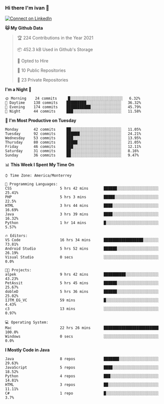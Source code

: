 ### Hi there I'm ivan 👋
[![Connect on LinkedIn](https://img.shields.io/badge/--linkedin?label=LinkedIn&logo=LinkedIn&style=social)](https://www.linkedin.com/in/ivanjtm)
<!--START_SECTION:waka-->
**🐱 My Github Data** 

> 🏆 224 Contributions in the Year 2021
 > 
> 📦 452.3 kB Used in Github's Storage 
 > 
> 💼 Opted to Hire
 > 
> 📜 10 Public Repositories 
 > 
> 🔑 23 Private Repositories  
 > 
**I'm a Night 🦉** 

```text
🌞 Morning    24 commits     █░░░░░░░░░░░░░░░░░░░░░░░░   6.32% 
🌆 Daytime    138 commits    █████████░░░░░░░░░░░░░░░░   36.32% 
🌃 Evening    174 commits    ███████████░░░░░░░░░░░░░░   45.79% 
🌙 Night      44 commits     ███░░░░░░░░░░░░░░░░░░░░░░   11.58%

```
📅 **I'm Most Productive on Tuesday** 

```text
Monday       42 commits     ██░░░░░░░░░░░░░░░░░░░░░░░   11.05% 
Tuesday      92 commits     ██████░░░░░░░░░░░░░░░░░░░   24.21% 
Wednesday    53 commits     ███░░░░░░░░░░░░░░░░░░░░░░   13.95% 
Thursday     80 commits     █████░░░░░░░░░░░░░░░░░░░░   21.05% 
Friday       46 commits     ███░░░░░░░░░░░░░░░░░░░░░░   12.11% 
Saturday     31 commits     ██░░░░░░░░░░░░░░░░░░░░░░░   8.16% 
Sunday       36 commits     ██░░░░░░░░░░░░░░░░░░░░░░░   9.47%

```


📊 **This Week I Spent My Time On** 

```text
⌚︎ Time Zone: America/Monterrey

💬 Programming Languages: 
CSS                      5 hrs 42 mins       ██████░░░░░░░░░░░░░░░░░░░   25.41% 
PHP                      5 hrs 3 mins        █████░░░░░░░░░░░░░░░░░░░░   22.5% 
HTML                     3 hrs 44 mins       ████░░░░░░░░░░░░░░░░░░░░░   16.69% 
Java                     3 hrs 39 mins       ████░░░░░░░░░░░░░░░░░░░░░   16.32% 
Python                   1 hr 14 mins        █░░░░░░░░░░░░░░░░░░░░░░░░   5.57%

🔥 Editors: 
VS Code                  16 hrs 34 mins      ██████████████████░░░░░░░   73.81% 
Android Studio           5 hrs 52 mins       ██████░░░░░░░░░░░░░░░░░░░   26.19% 
Visual Studio            0 secs              ░░░░░░░░░░░░░░░░░░░░░░░░░   0.0%

🐱‍💻 Projects: 
alpek                    9 hrs 42 mins       ██████████░░░░░░░░░░░░░░░   43.23% 
PetAssit                 5 hrs 45 mins       ██████░░░░░░░░░░░░░░░░░░░   25.67% 
dobleD                   5 hrs 36 mins       ██████░░░░░░░░░░░░░░░░░░░   25.02% 
IJTM_EG_VC               59 mins             █░░░░░░░░░░░░░░░░░░░░░░░░   4.43% 
c3                       13 mins             ░░░░░░░░░░░░░░░░░░░░░░░░░   0.97%

💻 Operating System: 
Mac                      22 hrs 26 mins      █████████████████████████   100.0% 
Windows                  0 secs              ░░░░░░░░░░░░░░░░░░░░░░░░░   0.0%

```

**I Mostly Code in Java** 

```text
Java                     8 repos             ███████░░░░░░░░░░░░░░░░░░   29.63% 
JavaScript               5 repos             ████░░░░░░░░░░░░░░░░░░░░░   18.52% 
Python                   4 repos             ███░░░░░░░░░░░░░░░░░░░░░░   14.81% 
HTML                     3 repos             ██░░░░░░░░░░░░░░░░░░░░░░░   11.11% 
C#                       1 repo              █░░░░░░░░░░░░░░░░░░░░░░░░   3.7%

```



<!--END_SECTION:waka-->

<!--
<p align="center">
  <img src ="https://github-readme-stats.vercel.app/api?username=ivanjtm&show_icons=true&count_private=true&theme=default&hide_border=true&include_all_commits=true?count_private=true">
  <img src ="https://github-readme-stats.vercel.app/api/top-langs/?username=ivanjtm&layout=compact&hide_border=true&langs_count=50">
  <img src="https://github-readme-stats.vercel.app/api/wakatime?username=ivanjtm&hide_border=true"> 
</p>
-->
